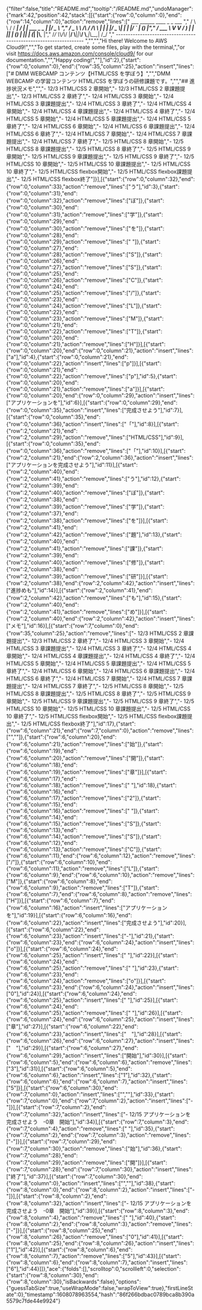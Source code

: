 {"filter":false,"title":"README.md","tooltip":"/README.md","undoManager":{"mark":42,"position":42,"stack":[[{"start":{"row":0,"column":0},"end":{"row":14,"column":0},"action":"remove","lines":["         ___        ______     ____ _                 _  ___  ","        / \\ \\      / / ___|   / ___| | ___  _   _  __| |/ _ \\ ","       / _ \\ \\ /\\ / /\\___ \\  | |   | |/ _ \\| | | |/ _` | (_) |","      / ___ \\ V  V /  ___) | | |___| | (_) | |_| | (_| |\\__, |","     /_/   \\_\\_/\\_/  |____/   \\____|_|\\___/ \\__,_|\\__,_|  /_/ "," ----------------------------------------------------------------- ","","","Hi there! Welcome to AWS Cloud9!","","To get started, create some files, play with the terminal,","or visit https://docs.aws.amazon.com/console/cloud9/ for our documentation.","","Happy coding!",""],"id":2},{"start":{"row":0,"column":0},"end":{"row":35,"column":25},"action":"insert","lines":["# DMM WEBCAMP コンテンツ【HTML/CSS を学ぼう】","","DMM WEBCAMP の学習コンテンツ HTML/CSS を学ぼうの研修課題です。","","## 進捗状況メモ","","- 12/3 HTML/CSS 2 章開始","- 12/3 HTML/CSS 2 章課題提出","- 12/3 HTML/CSS 2 章終了","- 12/4 HTML/CSS 3 章開始","- 12/4 HTML/CSS 3 章課題提出","- 12/4 HTML/CSS 3 章終了","- 12/4 HTML/CSS 4 章開始","- 12/4 HTML/CSS 4 章課題提出","- 12/4 HTML/CSS 4 章終了","- 12/4 HTML/CSS 5 章開始","- 12/4 HTML/CSS 5 章課題提出","- 12/4 HTML/CSS 5 章終了","- 12/4 HTML/CSS 6 章開始","- 12/4 HTML/CSS 6 章課題提出","- 12/4 HTML/CSS 6 章終了","- 12/4 HTML/CSS 7 章開始","- 12/4 HTML/CSS 7 章課題提出","- 12/4 HTML/CSS 7 章終了","- 12/5 HTML/CSS 8 章開始","- 12/5 HTML/CSS 8 章課題提出","- 12/5 HTML/CSS 8 章終了","- 12/5 HTML/CSS 9 章開始","- 12/5 HTML/CSS 9 章課題提出","- 12/5 HTML/CSS 9 章終了","- 12/5 HTML/CSS 10 章開始","- 12/5 HTML/CSS 10 章課題提出","- 12/5 HTML/CSS 10 章終了","- 12/5 HTML/CSS flexbox開始","- 12/5 HTML/CSS flexbox課題提出","- 12/5 HTML/CSS flexbox終了"]}],[{"start":{"row":0,"column":32},"end":{"row":0,"column":33},"action":"remove","lines":["う"],"id":3},{"start":{"row":0,"column":31},"end":{"row":0,"column":32},"action":"remove","lines":["ぼ"]},{"start":{"row":0,"column":30},"end":{"row":0,"column":31},"action":"remove","lines":["学"]},{"start":{"row":0,"column":29},"end":{"row":0,"column":30},"action":"remove","lines":["を"]},{"start":{"row":0,"column":28},"end":{"row":0,"column":29},"action":"remove","lines":[" "]},{"start":{"row":0,"column":27},"end":{"row":0,"column":28},"action":"remove","lines":["S"]},{"start":{"row":0,"column":26},"end":{"row":0,"column":27},"action":"remove","lines":["S"]},{"start":{"row":0,"column":25},"end":{"row":0,"column":26},"action":"remove","lines":["C"]},{"start":{"row":0,"column":24},"end":{"row":0,"column":25},"action":"remove","lines":["/"]},{"start":{"row":0,"column":23},"end":{"row":0,"column":24},"action":"remove","lines":["L"]},{"start":{"row":0,"column":22},"end":{"row":0,"column":23},"action":"remove","lines":["M"]},{"start":{"row":0,"column":21},"end":{"row":0,"column":22},"action":"remove","lines":["T"]},{"start":{"row":0,"column":20},"end":{"row":0,"column":21},"action":"remove","lines":["H"]}],[{"start":{"row":0,"column":20},"end":{"row":0,"column":21},"action":"insert","lines":["a"],"id":4},{"start":{"row":0,"column":21},"end":{"row":0,"column":22},"action":"insert","lines":["p"]}],[{"start":{"row":0,"column":21},"end":{"row":0,"column":22},"action":"remove","lines":["p"],"id":5},{"start":{"row":0,"column":20},"end":{"row":0,"column":21},"action":"remove","lines":["a"]}],[{"start":{"row":0,"column":20},"end":{"row":0,"column":29},"action":"insert","lines":["アプリケーションを"],"id":6}],[{"start":{"row":0,"column":29},"end":{"row":0,"column":35},"action":"insert","lines":["完成させよう"],"id":7}],[{"start":{"row":0,"column":35},"end":{"row":0,"column":36},"action":"insert","lines":["「"],"id":8}],[{"start":{"row":2,"column":21},"end":{"row":2,"column":29},"action":"remove","lines":["HTML/CSS"],"id":9}],[{"start":{"row":0,"column":35},"end":{"row":0,"column":36},"action":"remove","lines":["「"],"id":10}],[{"start":{"row":2,"column":21},"end":{"row":2,"column":36},"action":"insert","lines":["アプリケーションを完成させよう"],"id":11}],[{"start":{"row":2,"column":40},"end":{"row":2,"column":41},"action":"remove","lines":["う"],"id":12},{"start":{"row":2,"column":39},"end":{"row":2,"column":40},"action":"remove","lines":["ぼ"]},{"start":{"row":2,"column":38},"end":{"row":2,"column":39},"action":"remove","lines":["学"]},{"start":{"row":2,"column":37},"end":{"row":2,"column":38},"action":"remove","lines":["を"]}],[{"start":{"row":2,"column":41},"end":{"row":2,"column":42},"action":"remove","lines":["題"],"id":13},{"start":{"row":2,"column":40},"end":{"row":2,"column":41},"action":"remove","lines":["課"]},{"start":{"row":2,"column":39},"end":{"row":2,"column":40},"action":"remove","lines":["修"]},{"start":{"row":2,"column":38},"end":{"row":2,"column":39},"action":"remove","lines":["研"]}],[{"start":{"row":2,"column":38},"end":{"row":2,"column":42},"action":"insert","lines":["進捗めも"],"id":14}],[{"start":{"row":2,"column":41},"end":{"row":2,"column":42},"action":"remove","lines":["も"],"id":15},{"start":{"row":2,"column":40},"end":{"row":2,"column":41},"action":"remove","lines":["め"]}],[{"start":{"row":2,"column":40},"end":{"row":2,"column":42},"action":"insert","lines":["メモ"],"id":16}],[{"start":{"row":7,"column":0},"end":{"row":35,"column":25},"action":"remove","lines":["- 12/3 HTML/CSS 2 章課題提出","- 12/3 HTML/CSS 2 章終了","- 12/4 HTML/CSS 3 章開始","- 12/4 HTML/CSS 3 章課題提出","- 12/4 HTML/CSS 3 章終了","- 12/4 HTML/CSS 4 章開始","- 12/4 HTML/CSS 4 章課題提出","- 12/4 HTML/CSS 4 章終了","- 12/4 HTML/CSS 5 章開始","- 12/4 HTML/CSS 5 章課題提出","- 12/4 HTML/CSS 5 章終了","- 12/4 HTML/CSS 6 章開始","- 12/4 HTML/CSS 6 章課題提出","- 12/4 HTML/CSS 6 章終了","- 12/4 HTML/CSS 7 章開始","- 12/4 HTML/CSS 7 章課題提出","- 12/4 HTML/CSS 7 章終了","- 12/5 HTML/CSS 8 章開始","- 12/5 HTML/CSS 8 章課題提出","- 12/5 HTML/CSS 8 章終了","- 12/5 HTML/CSS 9 章開始","- 12/5 HTML/CSS 9 章課題提出","- 12/5 HTML/CSS 9 章終了","- 12/5 HTML/CSS 10 章開始","- 12/5 HTML/CSS 10 章課題提出","- 12/5 HTML/CSS 10 章終了","- 12/5 HTML/CSS flexbox開始","- 12/5 HTML/CSS flexbox課題提出","- 12/5 HTML/CSS flexbox終了"],"id":17},{"start":{"row":6,"column":21},"end":{"row":7,"column":0},"action":"remove","lines":["",""]},{"start":{"row":6,"column":20},"end":{"row":6,"column":21},"action":"remove","lines":["始"]},{"start":{"row":6,"column":19},"end":{"row":6,"column":20},"action":"remove","lines":["開"]},{"start":{"row":6,"column":18},"end":{"row":6,"column":19},"action":"remove","lines":["章"]}],[{"start":{"row":6,"column":17},"end":{"row":6,"column":18},"action":"remove","lines":[" "],"id":18},{"start":{"row":6,"column":16},"end":{"row":6,"column":17},"action":"remove","lines":["2"]},{"start":{"row":6,"column":15},"end":{"row":6,"column":16},"action":"remove","lines":[" "]},{"start":{"row":6,"column":14},"end":{"row":6,"column":15},"action":"remove","lines":["S"]},{"start":{"row":6,"column":13},"end":{"row":6,"column":14},"action":"remove","lines":["S"]},{"start":{"row":6,"column":12},"end":{"row":6,"column":13},"action":"remove","lines":["C"]},{"start":{"row":6,"column":11},"end":{"row":6,"column":12},"action":"remove","lines":["/"]},{"start":{"row":6,"column":10},"end":{"row":6,"column":11},"action":"remove","lines":["L"]},{"start":{"row":6,"column":9},"end":{"row":6,"column":10},"action":"remove","lines":["M"]},{"start":{"row":6,"column":8},"end":{"row":6,"column":9},"action":"remove","lines":["T"]},{"start":{"row":6,"column":7},"end":{"row":6,"column":8},"action":"remove","lines":["H"]}],[{"start":{"row":6,"column":7},"end":{"row":6,"column":16},"action":"insert","lines":["アプリケーションを"],"id":19}],[{"start":{"row":6,"column":16},"end":{"row":6,"column":22},"action":"insert","lines":["完成させよう"],"id":20}],[{"start":{"row":6,"column":22},"end":{"row":6,"column":23},"action":"insert","lines":["-"],"id":21},{"start":{"row":6,"column":23},"end":{"row":6,"column":24},"action":"insert","lines":["o"]}],[{"start":{"row":6,"column":24},"end":{"row":6,"column":25},"action":"insert","lines":[" "],"id":22}],[{"start":{"row":6,"column":24},"end":{"row":6,"column":25},"action":"remove","lines":[" "],"id":23},{"start":{"row":6,"column":23},"end":{"row":6,"column":24},"action":"remove","lines":["o"]}],[{"start":{"row":6,"column":23},"end":{"row":6,"column":24},"action":"insert","lines":["0"],"id":24}],[{"start":{"row":6,"column":24},"end":{"row":6,"column":25},"action":"insert","lines":[" "],"id":25}],[{"start":{"row":6,"column":24},"end":{"row":6,"column":25},"action":"remove","lines":[" "],"id":26}],[{"start":{"row":6,"column":24},"end":{"row":6,"column":25},"action":"insert","lines":["章"],"id":27}],[{"start":{"row":6,"column":22},"end":{"row":6,"column":23},"action":"insert","lines":["　"],"id":28}],[{"start":{"row":6,"column":26},"end":{"row":6,"column":27},"action":"insert","lines":["　"],"id":29}],[{"start":{"row":6,"column":27},"end":{"row":6,"column":29},"action":"insert","lines":["開始"],"id":30}],[{"start":{"row":6,"column":5},"end":{"row":6,"column":6},"action":"remove","lines":["3"],"id":31}],[{"start":{"row":6,"column":5},"end":{"row":6,"column":6},"action":"insert","lines":["1"],"id":32},{"start":{"row":6,"column":6},"end":{"row":6,"column":7},"action":"insert","lines":["5"]}],[{"start":{"row":6,"column":30},"end":{"row":7,"column":0},"action":"insert","lines":["",""],"id":33},{"start":{"row":7,"column":0},"end":{"row":7,"column":2},"action":"insert","lines":["- "]}],[{"start":{"row":7,"column":2},"end":{"row":7,"column":32},"action":"insert","lines":["- 12/15 アプリケーションを完成させよう　-0章　開始"],"id":34}],[{"start":{"row":7,"column":3},"end":{"row":7,"column":4},"action":"remove","lines":[" "],"id":35},{"start":{"row":7,"column":2},"end":{"row":7,"column":3},"action":"remove","lines":["-"]}],[{"start":{"row":7,"column":29},"end":{"row":7,"column":30},"action":"remove","lines":["始"],"id":36},{"start":{"row":7,"column":28},"end":{"row":7,"column":29},"action":"remove","lines":["開"]}],[{"start":{"row":7,"column":28},"end":{"row":7,"column":30},"action":"insert","lines":["終了"],"id":37}],[{"start":{"row":7,"column":30},"end":{"row":8,"column":0},"action":"insert","lines":["",""],"id":38},{"start":{"row":8,"column":0},"end":{"row":8,"column":2},"action":"insert","lines":["- "]}],[{"start":{"row":8,"column":2},"end":{"row":8,"column":32},"action":"insert","lines":["- 12/15 アプリケーションを完成させよう　-0章　開始"],"id":39}],[{"start":{"row":8,"column":3},"end":{"row":8,"column":4},"action":"remove","lines":[" "],"id":40},{"start":{"row":8,"column":2},"end":{"row":8,"column":3},"action":"remove","lines":["-"]}],[{"start":{"row":8,"column":25},"end":{"row":8,"column":26},"action":"remove","lines":["0"],"id":41}],[{"start":{"row":8,"column":25},"end":{"row":8,"column":26},"action":"insert","lines":["1"],"id":42}],[{"start":{"row":8,"column":6},"end":{"row":8,"column":7},"action":"remove","lines":["5"],"id":43}],[{"start":{"row":8,"column":6},"end":{"row":8,"column":7},"action":"insert","lines":["6"],"id":44}]]},"ace":{"folds":[],"scrolltop":0,"scrollleft":0,"selection":{"start":{"row":8,"column":30},"end":{"row":8,"column":30},"isBackwards":false},"options":{"guessTabSize":true,"useWrapMode":false,"wrapToView":true},"firstLineState":0},"timestamp":1608078963554,"hash":"86f266bdbac0789bca8b390a5579c7fde44e9924"}